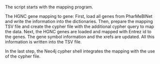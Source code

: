 The script starts with the mapping program.

The HGNC gene mapping to gene:
    First, load all genes from PharMeBINet and write the information into the dictionaries.
    Then, prepare the mapping TSV file and create the cypher file with the additional cypher query to map the data.
    Next, the HGNC genes are loaded and mapped with Entrez id to the genes. The gene symbol information and the xrefs are updated. All this information is written into the TSV file.

In the last step, the Neo4j cypher shell integrates the mapping with the use of the cypher file.